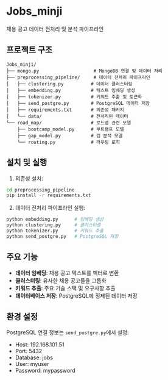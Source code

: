 # Jobs_minji

채용 공고 데이터 전처리 및 분석 파이프라인

## 프로젝트 구조

```
Jobs_minji/
├── mongo.py                    # MongoDB 연결 및 데이터 처리
├── preprocessing_pipeline/     # 데이터 전처리 파이프라인
│   ├── clustering.py          # 데이터 클러스터링
│   ├── embedding.py           # 텍스트 임베딩 생성
│   ├── tokenizer.py           # 키워드 추출 및 토큰화
│   ├── send_postgre.py        # PostgreSQL 데이터 저장
│   ├── requirements.txt       # 의존성 패키지
│   └── data/                  # 전처리된 데이터
└── road_map/                  # 로드맵 관련 모델
    ├── bootcamp_model.py      # 부트캠프 모델
    ├── gap_model.py           # 갭 분석 모델
    └── routing.py             # 라우팅 로직
```

## 설치 및 실행

1. 의존성 설치:
```bash
cd preprocessing_pipeline
pip install -r requirements.txt
```

2. 데이터 전처리 파이프라인 실행:
```bash
python embedding.py      # 임베딩 생성
python clustering.py     # 클러스터링
python tokenizer.py      # 키워드 추출
python send_postgre.py   # PostgreSQL 저장
```

## 주요 기능

- **데이터 임베딩**: 채용 공고 텍스트를 벡터로 변환
- **클러스터링**: 유사한 채용 공고들을 그룹화
- **키워드 추출**: 주요 기술 스택 및 요구사항 추출
- **데이터베이스 저장**: PostgreSQL에 정제된 데이터 저장

## 환경 설정

PostgreSQL 연결 정보는 `send_postgre.py`에서 설정:
- Host: 192.168.101.51
- Port: 5432
- Database: jobs
- User: myuser
- Password: mypassword 